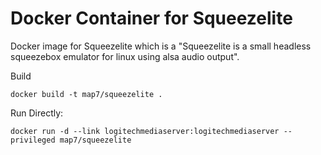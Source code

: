 # Docker Container for Squeezelite

Docker image for Squeezelite which is a "Squeezelite is a small headless squeezebox emulator for linux using alsa audio output".

Build
```
docker build -t map7/squeezelite .
```


Run Directly:

```
docker run -d --link logitechmediaserver:logitechmediaserver --privileged map7/squeezelite
```

